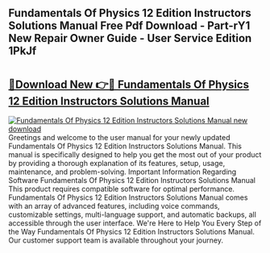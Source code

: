 ## Fundamentals Of Physics 12 Edition Instructors Solutions Manual Free Pdf Download - Part-rY1 New Repair Owner Guide - User Service Edition 1PkJf

# <h2><a href="http://bc21322.oget.top/?id=Fundamentals+Of+Physics+12+Edition+Instructors+Solutions+Manual">🔗Download New 👉🔴 Fundamentals Of Physics 12 Edition Instructors Solutions Manual</a></h2>

[![Fundamentals Of Physics 12 Edition Instructors Solutions Manual new download](https://i.imgur.com/5g1atiW.png)](http://bc21322.oget.top/?id=Fundamentals+Of+Physics+12+Edition+Instructors+Solutions+Manual)
Greetings and welcome to the user manual for your newly updated Fundamentals Of Physics 12 Edition Instructors Solutions Manual. This manual is specifically designed to help you get the most out of your product by providing a thorough explanation of its features, setup, usage, maintenance, and problem-solving. Important Information Regarding Software Fundamentals Of Physics 12 Edition Instructors Solutions Manual This product requires compatible software for optimal performance. Fundamentals Of Physics 12 Edition Instructors Solutions Manual comes with an array of advanced features, including voice commands, customizable settings, multi-language support, and automatic backups, all accessible through the user interface. We're Here to Help You Every Step of the Way Fundamentals Of Physics 12 Edition Instructors Solutions Manual. Our customer support team is available throughout your journey.

